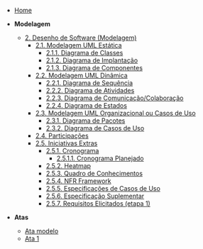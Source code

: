 <!-- docs/_sidebar.md -->

- [Home](./)

- **Modelagem**
  - [2. Desenho de Software (Modelagem)](./Modelagem/2.Modelagem.md)
    - [2.1. Modelagem UML Estática](./Modelagem/2.1.ModelagemEstatica.md)
      - [2.1.1. Diagrama de Classes](./Modelagem/diagramaClasses.md)
      - [2.1.2. Diagrama de Implantação](./Modelagem/diagramaImplantacao.md)
      - [2.1.3. Diagrama de Componentes](./Modelagem/diagramaComponentes.md)
    - [2.2. Modelagem UML Dinâmica](./Modelagem/2.2.ModelagemDinamica.md)
      - [2.2.1. Diagrama de Sequência](./Modelagem/diagramaSequencia.md)
      - [2.2.2. Diagrama de Atividades](./Modelagem/diagramaAtividades.md)
      - [2.2.3. Diagrama de Comunicação/Colaboração](./Modelagem/diagramaComunicacao.md)
      - [2.2.4. Diagrama de Estados](./Modelagem/diagramaEstados.md)
    - [2.3. Modelagem UML Organizacional ou Casos de Uso](./Modelagem/2.3.ModelagemOrganizacionalCasosDeUso.md)
      - [2.3.1. Diagrama de Pacotes](./Modelagem/diagramaPacotes.md)
      - [2.3.2. Diagrama de Casos de Uso](./Modelagem/diagramaCasodeUso.md)
    - [2.4. Participações](./Modelagem/participacoes.md)
    - [2.5. Iniciativas Extras](./Modelagem/2.5.IniciativasExtras.md)
      - [2.5.1. Cronograma](./Modelagem/2.5.1.Cronograma/2.5.1.Cronograma.md)
        - [2.5.1.1. Cronograma Planejado](./Modelagem/2.5.1.Cronograma/2.5.1.1.CronogramaPlanejado.md)
      - [2.5.2. Heatmap](./Modelagem/heatmap.md)
      - [2.5.3. Quadro de Conhecimentos](./Modelagem/quadroConhecimento.md)
      - [2.5.4. NFR Framework](./Modelagem/NFR.md)
      - [2.5.5. Especificações de Casos de Uso](./Modelagem/EspCasodeUso.md)
      - [2.5.6. Especificação Suplementar](./Modelagem/EspSuplementar.md)
      - [2.5.7. Requisitos Elicitados (etapa 1)](./Modelagem/requisitos.md)
- **Atas**
  - [Ata modelo](./Atas/AtaModelo.md)
  - [Ata 1](./Atas/ata01.md)